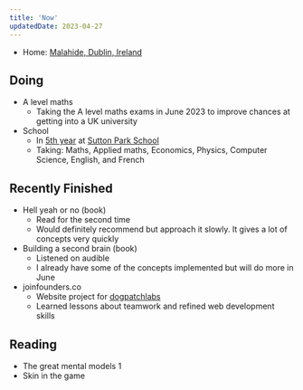 ```yaml
---
title: 'Now'
updatedDate: 2023-04-27
---
```


- Home: [Malahide, Dublin, Ireland](https://goo.gl/maps/B5kfXCQM1eNFZW8w9)
<!-- - Living: [Malahide, Dublin, Ireland](https://goo.gl/maps/B5kfXCQM1eNFZW8w9) -->

## Doing

- A level maths
  - Taking the A level maths exams in June 2023 to improve chances at getting into a UK university
- School
  - In [5th year](https://en.wikipedia.org/wiki/Education_in_the_Republic_of_Ireland#Senior_Cycle) at [Sutton Park School](https://www.sps.ie/)
  - Taking: Maths, Applied maths, Economics, Physics, Computer Science, English, and French

## Recently Finished

- Hell yeah or no (book)
  - Read for the second time
  - Would definitely recommend but approach it slowly. It gives a lot of concepts very quickly
- Building a second brain (book)
  - Listened on audible
  - I already have some of the concepts implemented but will do more in June
- joinfounders.co
  - Website project for [dogpatchlabs](https://dogpatchlabs.com/)
  - Learned lessons about teamwork and refined web development skills

## Reading

- The great mental models 1
- Skin in the game
